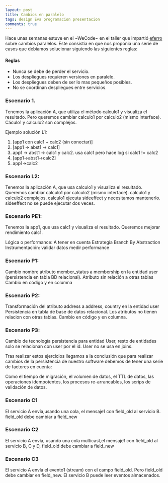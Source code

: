 ```yaml
---
layout: post
title: Cambios en paralelo
tags: design Eva programacion presentacion
comments: true
---
```


Hace unas semanas estuve en el ~WeCode~ en el taller que impartió <a href='http://www.eferro.net/' target='_blank'>eferro</a> sobre cambios paralelos. Este consistía en que nos proponia una serie de casos que debíamos solucionar siguiendo las siguientes reglas:

#### Reglas
* Nunca se debe de perder el servicio.
* Los despliegues requieren versiones en paralelo.
* Los despliegues deben de ser lo mas pequeños posibles.
* No se coordinan despliegues entre servicios.


### Escenario 1.
Tenemos la aplicación A, que utiliza el método calculo1 y visualiza el resultado. Pero queremos cambiar calculo1 por calculo2 (mismo interface).
Cáculo1 y calculo2 son complejos.


Ejemplo solución L1:
1. [app1 con calc1 + calc2 (sin conectar)]
2. [app1 -> abst1 -> calc1]
3. app1 -> abst1 -> calc1 y calc2. usa calc1 pero hace log si calc1 != calc2
4. [app1->abst1->calc2]
5. app1->calc2


### Escenario L2:
Tenemos la aplicación A, que usa calculo1 y visualiza el resultado. Queremos cambiar calculo1 por calculo2 (mismo interface). calculo1 y calculo2 complejos. calculo1 ejecuta sideeffect y necesitamos mantenerlo. sideeffect no se puede ejecutar dos veces.


### Escenario PE1:
Tenemos la app1, que usa calc1 y visualiza el resultado.
Queremos mejorar rendimiento calc1.



Lógica o performance: A tener en cuenta
Estrategia Branch By Abstraction
Instrumentación:
validar datos
medir performance


### Escenario P1:
Cambio nombre atributo member_status a membership en la entidad user (persistencia en tabla BD relacional).
Atributo sin relación a otras tablas
Cambio en código y en columna


### Escenario P2:

Transformación del atributo address a address, country en la entidad user Persistencia en tabla de base de datos relacional.
Los atributos no tienen relacion con otras tablas. Cambio en código y en columna.


### Escenario P3:

Cambio de tecnología persistencia para entidad User, resto de entidades solo se relacionan con user por el id.
User no se usa en joins.


Tras realizar estos ejercicios llegamos a la conclusión que para realizar cambios de la persistencia de nuestro software debemos de tener una serie de factores en cuenta:

Como el tiempo de migración, el volumen de datos, el TTL de datos, las operaciones idempotentes, los procesos re-arrancables, los scrips de validación de datos.


### Escenario C1
El servicio A envía,usando una cola, el mensaje1 con field_old al servicio B. field_old debe cambiar a field_new

### Escenario C2
El servicio A envía, usando una cola multicast,el mensaje1 con field_old al servicio B, C y D, field_old debe cambiar a field_new

### Escenario C3
El servicio A envía el evento1 (stream) con el campo field_old. Pero field_old debe cambiar en field_new. El servicio B puede leer eventos almacenados.
